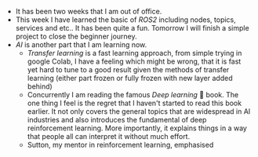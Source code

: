 - It has been two weeks that I am out of office.
- This week I have learned the basic of *ROS2* including nodes, topics, services and etc.. It has been quite a fun. Tomorrow I will finish a simple project to close the beginner journey.
- *AI* is another part that I am learning now.
	- *Transfer learning* is a fast learning approach, from simple trying in google Colab, I have a feeling which might be wrong, that it is fast yet hard to tune to a good result given the methods of transfer learning (either part frozen or fully frozen with new layer added behind)
	- Concurrently I am reading the famous *Deep learning* 🌸 book. The one thing I feel is the regret that I haven't started to read this book earlier. It not only covers the general topics that are widespread in AI industries and also introduces the fundamental of deep reinforcement learning. More importantly, it explains things in a way that people all can interpret it without much effort.
	- Sutton, my mentor in reinforcement learning, emphasised